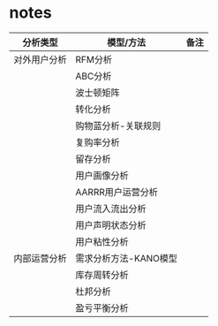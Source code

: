 # notes

|分析类型|模型/方法|备注|
| - | - | -  |
|对外用户分析|RFM分析|    |
|          |ABC分析|    |
|          |波士顿矩阵|    |
|          |转化分析|    |
|          |购物蓝分析-关联规则|    |
|          |复购率分析|    |
|          |留存分析|    |
|          |用户画像分析|    |
|          |AARRR用户运营分析|    |
|          |用户流入流出分析|    |
|          |用户声明状态分析|    |
|          |用户粘性分析|    |
|内部运营分析|需求分析方法-KANO模型|    |
|          |库存周转分析|    |
|          |杜邦分析|    |
|          |盈亏平衡分析|    |
